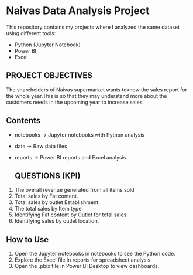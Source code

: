 # Naivas Data Analysis Project

This repository contains my projects where I analyzed the same dataset using different tools:
- Python (Jupyter Notebook)
- Power BI
- Excel
## PROJECT OBJECTIVES
The shareholders of Naivas supermarket wants toknow the sales report for the whole year.This is so that they may understand more about the customers needs in the upcoming year to increase sales.

## Contents
- notebooks → Jupyter notebooks with Python analysis
- data → Raw data files
- reports → Power BI reports and Excel analysis

  ## QUESTIONS (KPI)
1.  The overall revenue generated from all items sold
2.  Total sales by Fat content.
3.  Total sales by outlet Establishment.
4.  The total sales by Item type.
5.  Identifying Fat content by Outlet for total sales.
6.  Identifying sales by outlet location.
  

## How to Use
1. Open the Jupyter notebooks in notebooks to see the Python code.
2. Explore the Excel file in reports for spreadsheet analysis.
3. Open the .pbix file in Power BI Desktop to view dashboards.


